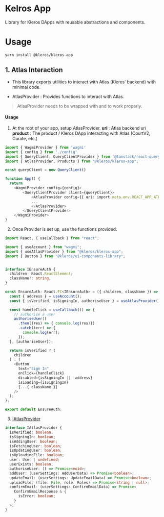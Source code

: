 # Kelros App

Library for Kleros DApps with reusable abstractions and components.

# Usage

```node
yarn install @kleros/kleros-app
```

## 1. Atlas Interaction

- This library exports utilities to interact with Atlas (Kleros' backend) with minimal code.

- AtlasProvider : Provides functions to interact with Atlas.

> AtlasProvider needs to be wrapped with [<WagmiProvider/>](https://wagmi.sh/react/api/WagmiProvider) and [<QueryClientProvider/>](https://tanstack.com/query/latest/docs/framework/react/reference/QueryClientProvider#queryclientprovider) to work properly.

#### Usage

1. At the root of your app, setup AtlasProvider.
   **uri** : Atlas backend uri
   **product** : The product / Kleros DApp interacting with Atlas (CourtV2, Curate, etc.)

```typescript
import { WagmiProvider } from 'wagmi'
import { config } from './config'
import { QueryClient, QueryClientProvider } from '@tanstack/react-query'
import { AtlasProvider, Products } from "@kleros/kleros-app";

const queryClient = new QueryClient()

function App() {
  return
    <WagmiProvider config={config}>
        <QueryClientProvider client={queryClient}>
            <AtlasProvider config={{ uri: import.meta.env.REACT_APP_ATLAS_URI, product: Products.CourtV2 }}>
            ...
            </AtlasProvider>
        </QueryClientProvider>
    </WagmiProvider>
}
```

2. Once Provider is set up, use the functions provided.

```typescript
import React, { useCallback } from "react";

import { useAccount } from "wagmi";
import { useAtlasProvider } from "@kleros/kleros-app";
import { Button } from "@kleros/ui-components-library";


interface IEnsureAuth {
  children: React.ReactElement;
  className?: string;
}

const EnsureAuth: React.FC<IEnsureAuth> = ({ children, className }) => {
  const { address } = useAccount();
  const { isVerified, isSigningIn, authoriseUser } = useAtlasProvider();

  const handleClick = useCallback(() => {
    // authorise a user
    authoriseUser()
      .then((res) => { console.log(res)})
      .catch((err) => {
        console.log(err);
      });
  }, [authoriseUser]);

  return isVerified ? (
    children
  ) : (
    <Button
      text="Sign In"
      onClick={handleClick}
      disabled={isSigningIn || !address}
      isLoading={isSigningIn}
      {...{ className }}
    />
  );
};

export default EnsureAuth;

```

3. [IAtlasProvider](https://github.com/kleros/kleros-v2/blob/feat/kleros-app/kleros-app/src/lib/atlas/providers/AtlasProvider.tsx)

```typescript
interface IAtlasProvider {
  isVerified: boolean;
  isSigningIn: boolean;
  isAddingUser: boolean;
  isFetchingUser: boolean;
  isUpdatingUser: boolean;
  isUploadingFile: boolean;
  user: User | undefined;
  userExists: boolean;
  authoriseUser: () => Promise<void>;
  addUser: (userSettings: AddUserData) => Promise<boolean>;
  updateEmail: (userSettings: UpdateEmailData) => Promise<boolean>;
  uploadFile: (file: File, role: Roles) => Promise<string | null>;
  confirmEmail: (userSettings: ConfirmEmailData) => Promise<
    ConfirmEmailResponse & {
      isError: boolean;
    }
  >;
}
```
